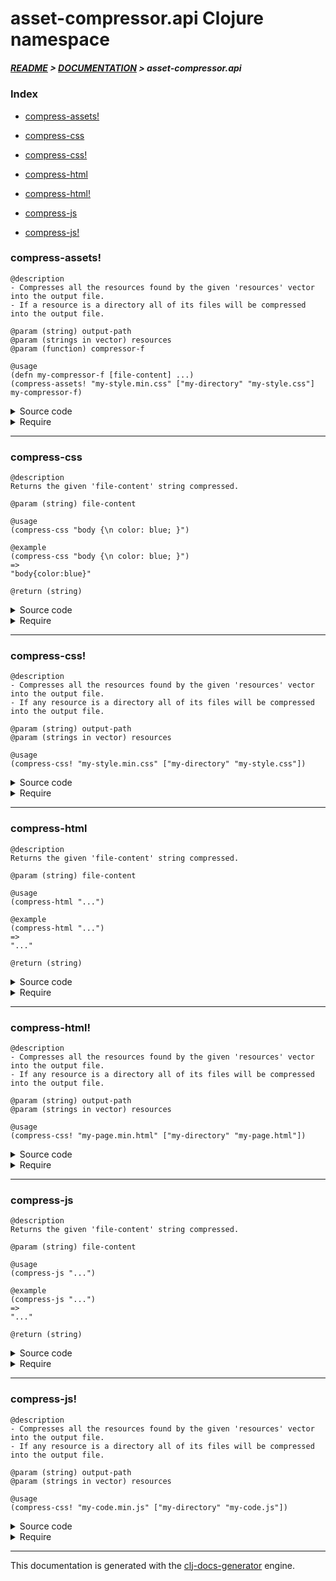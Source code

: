 
# asset-compressor.api Clojure namespace

##### [README](../../../README.md) > [DOCUMENTATION](../../COVER.md) > asset-compressor.api

### Index

- [compress-assets!](#compress-assets)

- [compress-css](#compress-css)

- [compress-css!](#compress-css)

- [compress-html](#compress-html)

- [compress-html!](#compress-html)

- [compress-js](#compress-js)

- [compress-js!](#compress-js)

### compress-assets!

```
@description
- Compresses all the resources found by the given 'resources' vector into the output file.
- If a resource is a directory all of its files will be compressed into the output file.
```

```
@param (string) output-path
@param (strings in vector) resources
@param (function) compressor-f
```

```
@usage
(defn my-compressor-f [file-content] ...)
(compress-assets! "my-style.min.css" ["my-directory" "my-style.css"] my-compressor-f)
```

<details>
<summary>Source code</summary>

```
(defn compress-assets!
  [output-path resources compressor-f]
  (letfn [
          (f0 [resource-path] (if-let [resource-content (io/read-file resource-path {:warn? true})]
                                      (compressor-f resource-content)))

          (f1 [result resource-path] (println "Compressing asset:" resource-path)
                                     (str result (f0 resource-path) "\n"))

          (f2 [result resource]
              (cond (io/directory? resource) (str result (-> resource io/all-file-list f3))
                    (io/file?      resource) (f1  result resource)
                    :return result))

          (f3 [resources] (reduce f2 "" resources))]

         (println "Compressing assets to output:" output-path)
         (let [output-content (f3 resources)]
              (io/write-file! output-path output-content {:create? true :warn? true}))))
```

</details>

<details>
<summary>Require</summary>

```
(ns my-namespace (:require [asset-compressor.api :refer [compress-assets!]]))

(asset-compressor.api/compress-assets! ...)
(compress-assets!                      ...)
```

</details>

---

### compress-css

```
@description
Returns the given 'file-content' string compressed.
```

```
@param (string) file-content
```

```
@usage
(compress-css "body {\n color: blue; }")
```

```
@example
(compress-css "body {\n color: blue; }")
=>
"body{color:blue}"
```

```
@return (string)
```

<details>
<summary>Source code</summary>

```
(defn compress-css
  [file-content]
  (letfn [(f [result [a b]] (string/replace-part result a b))]
         (as-> file-content % (syntax/remove-comments % "/*" "*/")
                              (reduce f % [["\n" ""]
                                           ["  " ""]
                                           [" (" "("]
                                           [" )" ")"]
                                           [" {" "{"]
                                           [" }" "}"]
                                           [": " ":"]
                                           [";}" "}"]]))))
```

</details>

<details>
<summary>Require</summary>

```
(ns my-namespace (:require [asset-compressor.api :refer [compress-css]]))

(asset-compressor.api/compress-css ...)
(compress-css                      ...)
```

</details>

---

### compress-css!

```
@description
- Compresses all the resources found by the given 'resources' vector into the output file.
- If any resource is a directory all of its files will be compressed into the output file.
```

```
@param (string) output-path
@param (strings in vector) resources
```

```
@usage
(compress-css! "my-style.min.css" ["my-directory" "my-style.css"])
```

<details>
<summary>Source code</summary>

```
(defn compress-css!
  [output-path resources]
  (engine/compress-assets! output-path resources compress-css))
```

</details>

<details>
<summary>Require</summary>

```
(ns my-namespace (:require [asset-compressor.api :refer [compress-css!]]))

(asset-compressor.api/compress-css! ...)
(compress-css!                      ...)
```

</details>

---

### compress-html

```
@description
Returns the given 'file-content' string compressed.
```

```
@param (string) file-content
```

```
@usage
(compress-html "...")
```

```
@example
(compress-html "...")
=>
"..."
```

```
@return (string)
```

<details>
<summary>Source code</summary>

```
(defn compress-html
  [file-content])
```

</details>

<details>
<summary>Require</summary>

```
(ns my-namespace (:require [asset-compressor.api :refer [compress-html]]))

(asset-compressor.api/compress-html ...)
(compress-html                      ...)
```

</details>

---

### compress-html!

```
@description
- Compresses all the resources found by the given 'resources' vector into the output file.
- If any resource is a directory all of its files will be compressed into the output file.
```

```
@param (string) output-path
@param (strings in vector) resources
```

```
@usage
(compress-css! "my-page.min.html" ["my-directory" "my-page.html"])
```

<details>
<summary>Source code</summary>

```
(defn compress-html!
  [output-path resources]
  (engine/compress-assets! output-path resources compress-html))
```

</details>

<details>
<summary>Require</summary>

```
(ns my-namespace (:require [asset-compressor.api :refer [compress-html!]]))

(asset-compressor.api/compress-html! ...)
(compress-html!                      ...)
```

</details>

---

### compress-js

```
@description
Returns the given 'file-content' string compressed.
```

```
@param (string) file-content
```

```
@usage
(compress-js "...")
```

```
@example
(compress-js "...")
=>
"..."
```

```
@return (string)
```

<details>
<summary>Source code</summary>

```
(defn compress-js
  [file-content])
```

</details>

<details>
<summary>Require</summary>

```
(ns my-namespace (:require [asset-compressor.api :refer [compress-js]]))

(asset-compressor.api/compress-js ...)
(compress-js                      ...)
```

</details>

---

### compress-js!

```
@description
- Compresses all the resources found by the given 'resources' vector into the output file.
- If any resource is a directory all of its files will be compressed into the output file.
```

```
@param (string) output-path
@param (strings in vector) resources
```

```
@usage
(compress-css! "my-code.min.js" ["my-directory" "my-code.js"])
```

<details>
<summary>Source code</summary>

```
(defn compress-js!
  [output-path resources]
  (engine/compress-assets! output-path resources compress-js))
```

</details>

<details>
<summary>Require</summary>

```
(ns my-namespace (:require [asset-compressor.api :refer [compress-js!]]))

(asset-compressor.api/compress-js! ...)
(compress-js!                      ...)
```

</details>

---

This documentation is generated with the [clj-docs-generator](https://github.com/bithandshake/clj-docs-generator) engine.

